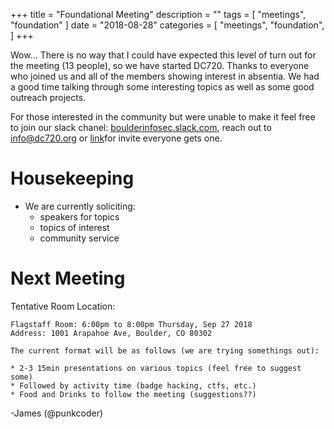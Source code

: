 +++
title = "Foundational Meeting"
description = ""
tags = [
    "meetings",
    "foundation"
]
date = "2018-08-28"
categories = [
    "meetings",
    "foundation",
]
+++

Wow... There is no way that I could have expected this level of turn out for the
meeting (13 people), so we have started DC720. Thanks to everyone who joined us
and all of the members showing interest in absentia.  We had a good time talking
through some interesting topics as well as some good outreach projects.

For those interested in the community but were unable to make it feel free to
join our slack chanel:
[boulderinfosec.slack.com](http://boulderinfosec.slack.com), reach out to
info@dc720.org or [link](https://join.slack.com/t/boulderinfosec/shared_invite/enQtNDI0NTk0MDI4MDk3LTZjNDY0NmJkZjE3ZGRkMTU0Y2Q2YWRiYTJjN2NjMjMzZGU3MWIwMGQ0OWRjYTQ5YWI5MzcxYmYzNWY5NzkwZjg)for invite everyone gets one.

# Housekeeping

- We are currently soliciting:
  - speakers for topics
  - topics of interest
  - community service

# Next Meeting

Tentative Room Location: 

```
Flagstaff Room: 6:00pm to 8:00pm Thursday, Sep 27 2018
Address: 1001 Arapahoe Ave, Boulder, CO 80302

The current format will be as follows (we are trying somethings out):

* 2-3 15min presentations on various topics (feel free to suggest some)
* Followed by activity time (badge hacking, ctfs, etc.)
* Food and Drinks to follow the meeting (suggestions??)
```

-James (@punkcoder)